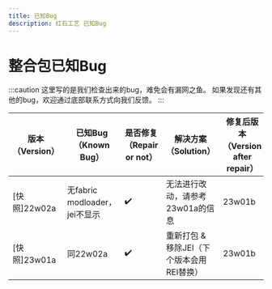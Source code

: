 ```yaml
---
title: 已知Bug
description: 红石工艺 已知Bug
---
```

# 整合包已知Bug
:::caution
这里写的是我们检查出来的bug，难免会有漏网之鱼。
如果发现还有其他的bug，欢迎通过底部联系方式向我们反馈。
:::

| 版本（Version） | 已知Bug（Known Bug） | 是否修复（Repair or not） | 解决方案（Solution） | 修复后版本（Version after repair） |
| ----- | ----- | ----- | ----- | ----- |
| [快照]22w02a | 无fabric modloader，jei不显示 | ✔️ | 无法进行改动，请参考23w01a的信息 | 23w01b |
| [快照]23w01a | 同22w02a | ✔️ | 重新打包 & 移除JEI（下个版本会用REI替换） | 23w01b |

